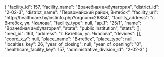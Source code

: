{
    "facility_id": 157,
    "facility_name": "Врачебная амбулатория",
    "district_id": "2-02-3",
    "district_name": "Первомайский район, Витебск",
    "facility_url": "http:\/\/healthcare.by\/instinfo.php?orgnum=26884",
    "facility_address": "г. Витебск, ул. Чкалова",
    "facility_type": null,
    "ap_1": "25\/1",
    "name": "Врачебная амбулатория",
    "state": "public institution",
    "stats": [],
    "med_id": 163,
    "address": "г. Витебск, ул. Чкалова",
    "devices": [],
    "coord_x_y": null,
    "place_name": "Витебск",
    "place_type": null,
    "localties_key": 26,
    "year_of_closing": null,
    "year_of_opening": "0",
    "healthcare_facility_key": 157,
    "administrative_division_id": "2-02-3"
}